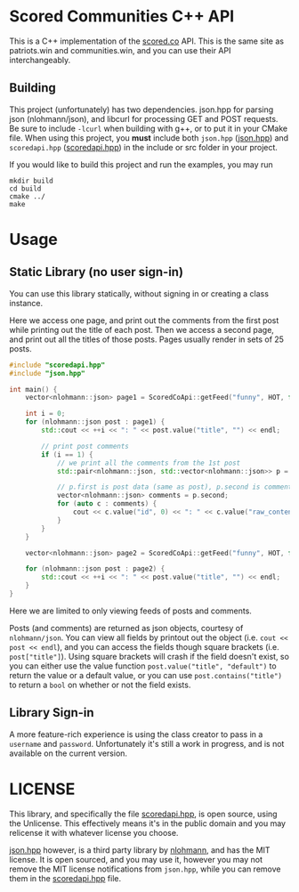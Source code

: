 # Scored Communities C++ API

This is a C++ implementation of the [scored.co](https://scored.co/) API. This is the same site as patriots.win and communities.win, and you can use their API interchangeably.

## Building

This project (unfortunately) has two dependencies. json.hpp for parsing json (nlohmann/json), and libcurl for processing GET and POST requests. Be sure to include `-lcurl` when building with g++, or to put it in your CMake file. When using this project, you **must** include both `json.hpp` ([json.hpp](src/json.hpp)) and `scoredapi.hpp` ([scoredapi.hpp](src/scoredapi.hpp)) in the include or src folder in your project.

If you would like to build this project and run the examples, you may run

```
mkdir build
cd build
cmake ../
make
```

# Usage

## Static Library (no user sign-in)

You can use this library statically, without signing in or creating a class instance.

Here we access one page, and print out the comments from the first post while printing out the title of each post. Then we access a second page, and print out all the titles of those posts. Pages usually render in sets of 25 posts.

```C++
#include "scoredapi.hpp"
#include "json.hpp"

int main() {
    vector<nlohmann::json> page1 = ScoredCoApi::getFeed("funny", HOT, false);

    int i = 0;
    for (nlohmann::json post : page1) {
        std::cout << ++i << ": " << post.value("title", "") << endl;

        // print post comments
        if (i == 1) {
            // we print all the comments from the 1st post
            std::pair<nlohmann::json, std::vector<nlohmann::json>> p = ScoredCoApi::getPost(post["id"]);

            // p.first is post data (same as post), p.second is comment vector
            vector<nlohmann::json> comments = p.second;
            for (auto c : comments) {
                cout << c.value("id", 0) << ": " << c.value("raw_content", "") << endl;;
            }
        }
    }

    vector<nlohmann::json> page2 = ScoredCoApi::getFeed("funny", HOT, false, test.back().value("uuid", ""));

    for (nlohmann::json post : page2) {
        std::cout << ++i << ": " << post.value("title", "") << endl;
    }
}
```

Here we are limited to only viewing feeds of posts and comments.

Posts (and comments) are returned as json objects, courtesy of `nlohmann/json`. You can view all fields by printout out the object (i.e. `cout << post << endl`), and you can access the fields though square brackets (i.e. `post["title"]`). Using square brackets will crash if the field doesn't exist, so you can either use the value function `post.value("title", "default")` to return the value or a default value, or you can use `post.contains("title")` to return a `bool` on whether or not the field exists.

## Library Sign-in

A more feature-rich experience is using the class creator to pass in a `username` and `password`. Unfortunately it's still a work in progress, and is not available on the current version.

# LICENSE

This library, and specifically the file [scoredapi.hpp](src/scoredapi.hpp), is open source, using the Unlicense. This effectively means it's in the public domain and you may relicense it with whatever license you choose.

[json.hpp](src/json.hpp) however, is a third party library by [nlohmann](https://github.com/nlohmann/json), and has the MIT license. It is open sourced, and you may use it, however you may not remove the MIT license notifications from `json.hpp`, while you can remove them in the [scoredapi.hpp](src/scoredapi.hpp) file.
